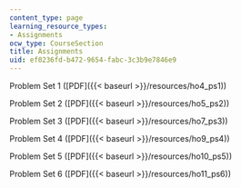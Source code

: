 ```yaml
---
content_type: page
learning_resource_types:
- Assignments
ocw_type: CourseSection
title: Assignments
uid: ef0236fd-b472-9654-fabc-3c3b9e7846e9
---
```


Problem Set 1 ([PDF]({{< baseurl >}}/resources/ho4_ps1))

Problem Set 2 ([PDF]({{< baseurl >}}/resources/ho5_ps2))

Problem Set 3 ([PDF]({{< baseurl >}}/resources/ho7_ps3))

Problem Set 4 ([PDF]({{< baseurl >}}/resources/ho9_ps4))

Problem Set 5 ([PDF]({{< baseurl >}}/resources/ho10_ps5))

Problem Set 6 ([PDF]({{< baseurl >}}/resources/ho11_ps6))